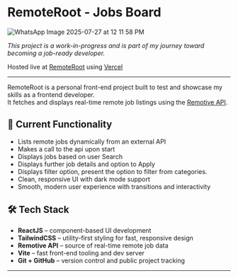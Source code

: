 # RemoteRoot - Jobs Board
![WhatsApp Image 2025-07-27 at 12 11 58 PM](https://github.com/user-attachments/assets/cf1e28f2-1150-4a6c-9505-6eb8dfe68321)


_This project is a work-in-progress and is part of my journey toward becoming a job-ready developer._
<br>

Hosted live at [RemoteRoot](https://remote-root.vercel.app/) using [Vercel](https://vercel.com)
<hr />

RemoteRoot is a personal front-end project built to test and showcase my skills as a frontend developer.  
It fetches and displays real-time remote job listings using the [Remotive API](https://remotive.io/api).

## 🚀 Current Functionality
- Lists remote jobs dynamically from an external API
- Makes a call to the api upon start
- Displays jobs based on user Search
- Displays further job details and option to Apply
- Displays filter option, present the option to filter from categories.
- Clean, responsive UI with dark mode support
- Smooth, modern user experience with transitions and interactivity

## 🛠 Tech Stack
- **ReactJS** – component-based UI development  
- **TailwindCSS** – utility-first styling for fast, responsive design  
- **Remotive API** – source of real-time remote job data  
- **Vite** – fast front-end tooling and dev server  
- **Git + GitHub** – version control and public project tracking

---


